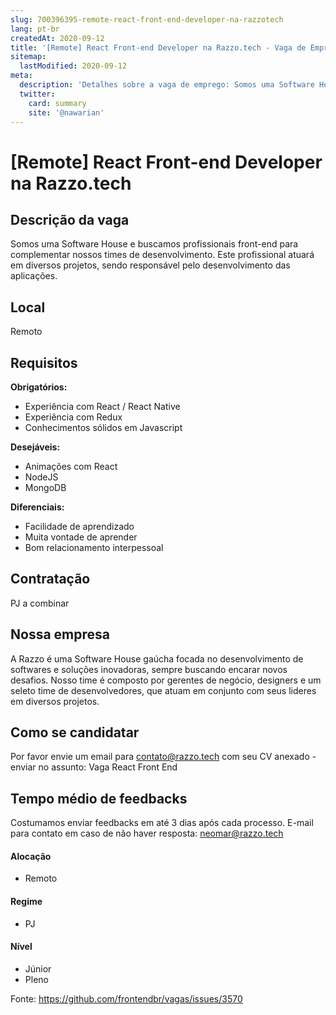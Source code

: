 ```yaml
---
slug: 700396395-remote-react-front-end-developer-na-razzotech
lang: pt-br
createdAt: 2020-09-12
title: '[Remote] React Front-end Developer na Razzo.tech - Vaga de Emprego'
sitemap:
  lastModified: 2020-09-12
meta:
  description: 'Detalhes sobre a vaga de emprego: Somos uma Software House e buscamos profissionais front-end para complementar nossos times de desenvolvimento. Este profissional atuará em diversos projetos, sendo responsável pelo desenvolvimento das aplicações.'
  twitter:
    card: summary
    site: '@nawarian'
---
```


# [Remote] React Front-end Developer na Razzo.tech

## Descrição da vaga

Somos uma Software House e buscamos profissionais front-end para complementar nossos times de desenvolvimento. Este profissional atuará em diversos projetos, sendo responsável pelo desenvolvimento das aplicações.

## Local

Remoto

## Requisitos

**Obrigatórios:**
- Experiência com React / React Native
- Experiência com Redux
- Conhecimentos sólidos em Javascript

**Desejáveis:**
- Animações com React
- NodeJS
- MongoDB

**Diferenciais:**
- Facilidade de aprendizado
- Muita vontade de aprender
- Bom relacionamento interpessoal

## Contratação
PJ a combinar

## Nossa empresa

A Razzo é uma Software House gaúcha focada no desenvolvimento de softwares e soluções inovadoras, sempre buscando encarar novos desafios. Nosso time é composto por gerentes de negócio, designers e um seleto time de desenvolvedores, que atuam em conjunto com seus lideres em diversos projetos.

## Como se candidatar

Por favor envie um email para contato@razzo.tech com seu CV anexado - enviar no assunto: Vaga React Front End

## Tempo médio de feedbacks

Costumamos enviar feedbacks em até 3 dias após cada processo.
E-mail para contato em caso de não haver resposta: neomar@razzo.tech

#### Alocação
- Remoto

#### Regime
- PJ

#### Nível
- Júnior
- Pleno


Fonte: https://github.com/frontendbr/vagas/issues/3570